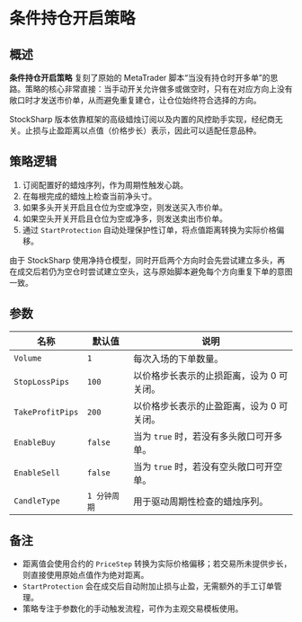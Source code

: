 # 条件持仓开启策略

## 概述
**条件持仓开启策略** 复刻了原始的 MetaTrader 脚本“当没有持仓时开多单”的思路。策略的核心非常直接：当手动开关允许做多或做空时，只有在对应方向上没有敞口时才发送市价单，从而避免重复建仓，让仓位始终符合选择的方向。

StockSharp 版本依靠框架的高级蜡烛订阅以及内置的风控助手实现，经纪商无关。止损与止盈距离以点值（价格步长）表示，因此可以适配任意品种。

## 策略逻辑
1. 订阅配置好的蜡烛序列，作为周期性触发心跳。
2. 在每根完成的蜡烛上检查当前净头寸。
3. 如果多头开关开启且仓位为空或净空，则发送买入市价单。
4. 如果空头开关开启且仓位为空或净多，则发送卖出市价单。
5. 通过 `StartProtection` 自动处理保护性订单，将点值距离转换为实际价格偏移。

由于 StockSharp 使用净持仓模型，同时开启两个方向时会先尝试建立多头，再在成交后若仍为空仓时尝试建立空头，这与原始脚本避免每个方向重复下单的意图一致。

## 参数
| 名称 | 默认值 | 说明 |
| --- | --- | --- |
| `Volume` | `1` | 每次入场的下单数量。|
| `StopLossPips` | `100` | 以价格步长表示的止损距离，设为 0 可关闭。|
| `TakeProfitPips` | `200` | 以价格步长表示的止盈距离，设为 0 可关闭。|
| `EnableBuy` | `false` | 当为 `true` 时，若没有多头敞口可开多单。|
| `EnableSell` | `false` | 当为 `true` 时，若没有空头敞口可开空单。|
| `CandleType` | `1 分钟周期` | 用于驱动周期性检查的蜡烛序列。|

## 备注
- 距离值会使用合约的 `PriceStep` 转换为实际价格偏移；若交易所未提供步长，则直接使用原始点值作为绝对距离。
- `StartProtection` 会在成交后自动附加止损与止盈，无需额外的手工订单管理。
- 策略专注于参数化的手动触发流程，可作为主观交易模板使用。

